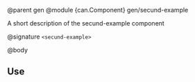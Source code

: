 @parent gen
@module {can.Component} gen/secund-example <secund-example>

A short description of the secund-example component

@signature `<secund-example>`

@body

## Use

